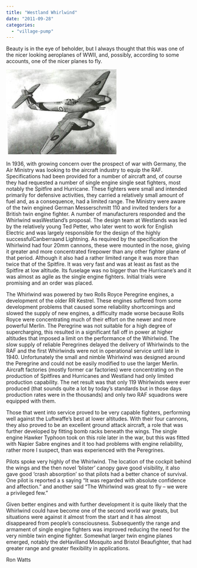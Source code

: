 ```yaml
---
title: "Westland Whirlwind"
date: "2011-09-28"
categories: 
  - "village-pump"
---
```


Beauty is in the eye of beholder, but I always thought that this was one of the nicer looking aeroplanes of WWII, and, possibly, according to some accounts, one of the nicer planes to fly.

[![](images/whirlwind1-300x230.jpg "whirlwind")](http://www.stokeferry.com/wp-content/uploads/2011/09/whirlwind1.jpg)

In 1936, with growing concern over the prospect of war with Germany, the Air Ministry was looking to the aircraft industry to equip the RAF. Specifications had been provided for a number of aircraft and, of course they had requested a number of single engine single seat fighters, most notably the Spitfire and Hurricane. These fighters were small and intended primarily for defensive activities, they carried a relatively small amount of fuel and, as a consequence, had a limited range. The Ministry were aware of the twin engined German Messerschmitt 110 and invited tenders for a British twin engine fighter. A number of manufacturers responded and the Whirlwind wasWestland’s proposal. The design team at Westlands was led by the relatively young Ted Petter, who later went to work for English Electric and was largely responsible for the design of the highly successfulCanberraand Lightning. As required by the specification the Whirlwind had four 20mm cannons, these were mounted in the nose, giving it greater and more concentrated firepower than any other fighter plane of that period. Although it also had a rather limited range it was more than twice that of the Spitfire. It was very fast and was at least as fast as the Spitfire at low altitude. Its fuselage was no bigger than the Hurricane’s and it was almost as agile as the single engine fighters. Initial trials were promising and an order was placed.

The Whirlwind was powered by two Rolls Royce Peregrine engines, a development of the older RR Kestrel. These engines suffered from some development problems that caused some reliability shortcomings and slowed the supply of new engines, a difficulty made worse because Rolls Royce were concentrating much of their effort on the newer and more powerful Merlin. The Peregrine was not suitable for a high degree of supercharging, this resulted in a significant fall off in power at higher altitudes that imposed a limit on the performance of the Whirlwind. The slow supply of reliable Peregrines delayed the delivery of Whirlwinds to the RAF and the first Whirlwinds were not in operational service until late in 1940. Unfortunately the small and nimble Whirlwind was designed around the Peregrine and could not be easily modified to use the larger Merlin. Aircraft factories (mostly former car factories) were concentrating on the production of Spitfires and Hurricanes and Westland had only limited production capability. The net result was that only 119 Whirlwinds were ever produced (that sounds quite a lot by today’s standards but in those days production rates were in the thousands) and only two RAF squadrons were equipped with them.

Those that went into service proved to be very capable fighters, performing well against the Luftwaffe’s best at lower altitudes. With their four cannons, they also proved to be an excellent ground attack aircraft, a role that was further developed by fitting bomb racks beneath the wings. The single engine Hawker Typhoon took on this role later in the war, but this was fitted with Napier Sabre engines and it too had problems with engine reliability, rather more I suspect, than was experienced with the Peregrines.

Pilots spoke very highly of the Whirlwind. The location of the cockpit behind the wings and the then novel ‘blister’ canopy gave good visibility, it also gave good ‘crash absorption’ so that pilots had a better chance of survival. One pilot is reported a s saying “It was regarded with absolute confidence and affection.” and another said “The Whirlwind was great to fly – we were a privileged few.”

Given better engines and with further development it is quite likely that the Whirlwind could have become one of the second world war greats, but situations were against it almost from the start and it has almost disappeared from people’s consciousness. Subsequently the range and armament of single engine fighters was improved reducing the need for the very nimble twin engine fighter. Somewhat larger twin engine planes emerged, notably the deHavilland Mosquito and Bristol Beaufighter, that had greater range and greater flexibility in applications.

Ron Watts
